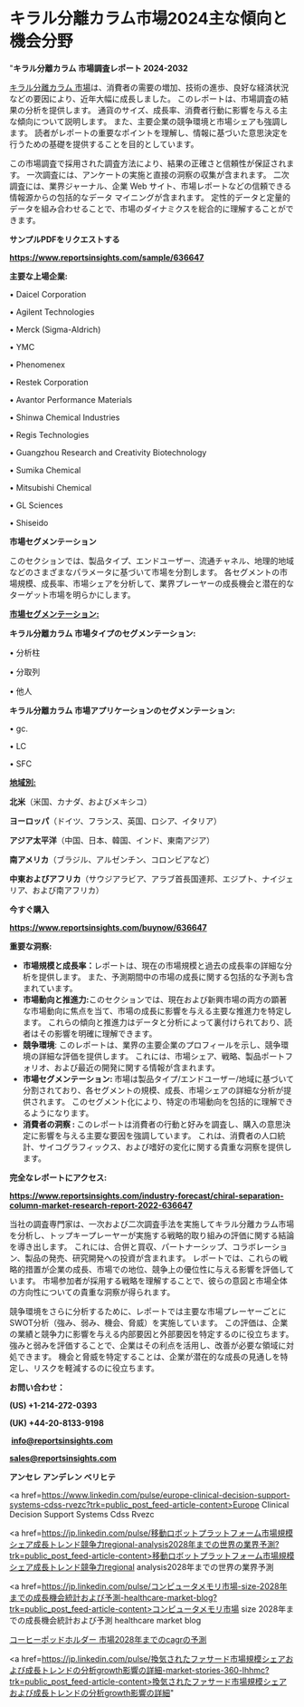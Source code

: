 # キラル分離カラム市場2024主な傾向と機会分野

"<strong>キラル分離カラム 市場調査レポート 2024-2032</strong>

<a href=https://www.reportsinsights.com/sample/636647>キラル分離カラム 市場</a>は、消費者の需要の増加、技術の進歩、良好な経済状況などの要因により、近年大幅に成長しました。 このレポートは、市場調査の結果の分析を提供します。 通貨のサイズ、成長率、消費者行動に影響を与える主な傾向について説明します。 また、主要企業の競争環境と市場シェアも強調します。 読者がレポートの重要なポイントを理解し、情報に基づいた意思決定を行うための基礎を提供することを目的としています。

この市場調査で採用された調査方法により、結果の正確さと信頼性が保証されます。 一次調査には、アンケートの実施と直接の洞察の収集が含まれます。 二次調査には、業界ジャーナル、企業 Web サイト、市場レポートなどの信頼できる情報源からの包括的なデータ マイニングが含まれます。 定性的データと定量的データを組み合わせることで、市場のダイナミクスを総合的に理解することができます。

<strong><b>サンプルPDFをリクエストする</b></strong>

<a href=https://www.reportsinsights.com/sample/636647><strong><u>https://www.reportsinsights.com/sample/636647</u></strong></a>

<strong>主要な上場企業:</strong>

• Daicel Corporation

• Agilent Technologies

• Merck (Sigma-Aldrich)

• YMC

• Phenomenex

• Restek Corporation

• Avantor Performance Materials

• Shinwa Chemical Industries

• Regis Technologies

• Guangzhou Research and Creativity Biotechnology

• Sumika Chemical

• Mitsubishi Chemical

• GL Sciences

• Shiseido

<strong>市場セグメンテーション</strong>

このセクションでは、製品タイプ、エンドユーザー、流通チャネル、地理的地域などのさまざまなパラメータに基づいて市場を分割します。 各セグメントの市場規模、成長率、市場シェアを分析して、業界プレーヤーの成長機会と潜在的なターゲット市場を明らかにします。

<strong><u>市場セグメンテーション</u></strong><strong><u>:</u></strong>

<strong>キラル分離カラム 市場タイプのセグメンテーション:</strong>

• 分析柱

• 分取列

• 他人

<strong>キラル分離カラム 市場アプリケーションのセグメンテーション:</strong>

• gc.

• LC

• SFC

<strong><u>地域別</u></strong><strong><u>:</u></strong>

<strong>北米</strong>（米国、カナダ、およびメキシコ）

<strong>ヨーロッパ</strong>（ドイツ、フランス、英国、ロシア、イタリア）

<strong>アジア太平洋</strong>（中国、日本、韓国、インド、東南アジア）

<strong>南アメリカ</strong>（ブラジル、アルゼンチン、コロンビアなど）

<strong>中東およびアフリカ</strong>（サウジアラビア、アラブ首長国連邦、エジプト、ナイジェリア、および南アフリカ）

<strong>今すぐ購入</strong>

<a href=https://www.reportsinsights.com/buynow/636647><strong><u>https://www.reportsinsights.com/buynow/636647</u></strong></a>

<strong>重要な洞察:</strong>
<ul>
  <li><strong>市場規模と成長率：</strong>レポートは、現在の市場規模と過去の成長率の詳細な分析を提供します。 また、予測期間中の市場の成長に関する包括的な予測も含まれています。</li>
  <li><strong>市場動向と推進力:</strong>このセクションでは、現在および新興市場の両方の顕著な市場動向に焦点を当て、市場の成長に影響を与える主要な推進力を特定します。 これらの傾向と推進力はデータと分析によって裏付けられており、読者はその影響を明確に理解できます。</li>
  <li><strong>競争環境</strong>: このレポートは、業界の主要企業のプロフィールを示し、競争環境の詳細な評価を提供します。 これには、市場シェア、戦略、製品ポートフォリオ、および最近の開発に関する情報が含まれます。</li>
  <li><strong>市場セグメンテーション: </strong>市場は製品タイプ/エンドユーザー/地域に基づいて分割されており、各セグメントの規模、成長、市場シェアの詳細な分析が提供されます。 このセグメント化により、特定の市場動向を包括的に理解できるようになります。</li>
  <li><strong>消費者の洞察 : </strong>このレポートは消費者の行動と好みを調査し、購入の意思決定に影響を与える主要な要因を強調しています。 これは、消費者の人口統計、サイコグラフィックス、および嗜好の変化に関する貴重な洞察を提供します。</li>
</ul>
<strong>完全なレポートにアクセス:</strong>

<a href=https://www.reportsinsights.com/industry-forecast/chiral-separation-column-market-research-report-2022-636647><strong><u><b>https://www.reportsinsights.com/industry-forecast/chiral-separation-column-market-research-report-2022-636647</b></u></strong></a>

当社の調査専門家は、一次および二次調査手法を実施してキラル分離カラム市場を分析し、トップキープレーヤーが実施する戦略的取り組みの評価に関する結論を導き出します。 これには、合併と買収、パートナーシップ、コラボレーション、製品の発売、研究開発への投資が含まれます。 レポートでは、これらの戦略的措置が企業の成長、市場での地位、競争上の優位性に与える影響を評価しています。 市場参加者が採用する戦略を理解することで、彼らの意図と市場全体の方向性についての貴重な洞察が得られます。

競争環境をさらに分析するために、レポートでは主要な市場プレーヤーごとにSWOT分析（強み、弱み、機会、脅威）を実施しています。 この評価は、企業の業績と競争力に影響を与える内部要因と外部要因を特定するのに役立ちます。 強みと弱みを評価することで、企業はその利点を活用し、改善が必要な領域に対処できます。 機会と脅威を特定することは、企業が潜在的な成長の見通しを特定し、リスクを軽減するのに役立ちます。

<strong>お問い合わせ：</strong>

<strong>(US) +1-214-272-0393</strong>

<strong>(UK) +44-20-8133-9198</strong>

<strong> </strong><a href=info@reportsinsights.com><strong><u>info@reportsinsights.com</u></strong></a>

<a href=sales@reportsinsights.com><strong><u>sales@reportsinsights.com</u></strong></a>

<strong>アンセレ アンデレン ベリヒテ</strong>

<a href=https://www.linkedin.com/pulse/europe-clinical-decision-support-systems-cdss-rvezc?trk=public_post_feed-article-content>Europe Clinical Decision Support Systems Cdss Rvezc</a>

<a href=https://jp.linkedin.com/pulse/移動ロボットプラットフォーム市場規模シェア成長トレンド競争力regional-analysis2028年までの世界の業界予測?trk=public_post_feed-article-content>移動ロボットプラットフォーム市場規模シェア成長トレンド競争力regional analysis2028年までの世界の業界予測</a>

<a href=https://jp.linkedin.com/pulse/コンピュータメモリ市場-size-2028年までの成長機会統計および予測-healthcare-market-blog?trk=public_post_feed-article-content>コンピュータメモリ市場 size 2028年までの成長機会統計および予測 healthcare market blog</a>

<a href=https://www.linkedin.com/pulse/コーヒーポッドホルダー-市場2028年までのcagrの予測-community-market-research/>コーヒーポッドホルダー 市場2028年までのcagrの予測</a>

<a href=https://jp.linkedin.com/pulse/換気されたファサード市場規模シェアおよび成長トレンドの分析growth影響の詳細-market-stories-360-lhhmc?trk=public_post_feed-article-content>換気されたファサード市場規模シェアおよび成長トレンドの分析growth影響の詳細</a>"
